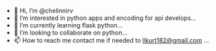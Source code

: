 - 👋 Hi, I’m @chelinnirv
- 👀 I’m interested in python apps and encoding for api develops...
- 🌱 I’m currently learning flask python...
- 💞️ I’m looking to collaborate on python...
- 📫 How to reach me  contact me if needed to llkurt182@gmail.com ...

<!---
chelinnirv/chelinnirv is a ✨ special ✨ repository because its `README.md` (this file) appears on your GitHub profile.
You can click the Preview link to take a look at your changes.
--->
